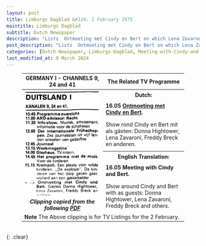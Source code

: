 ```yaml
---
layout: post
title: Limburgs Dagblad &#124; 1 February 1975
maintitle: Limburgs Dagblad
subtitle: Dutch Newspaper
description: "Lists  Ontmoeting met Cindy en Bert on which Lena Zavaroni is one of the guests."
post_description: "Lists  Ontmoeting met Cindy en Bert on which Lena Zavaroni is one of the guests."
categories: [Dutch-Newspaper, Limburgs-Dagblad, Meeting-with-Cindy-and-Bert, OnThisDay1February, Year-1975]
last_modified_at: 9 March 2024
---
```


<figure class="fig3">
<table>
<tr id="infobox3"><th>GERMANY I - CHANNELS 9, 24 and 41</th><th colspan="2">The Related TV Programme</th></tr>
<tr>
<th rowspan="7" class="top" style="width:50%;">
<a href="/assets/images/german-tv/1975-02-01-meeting-with-cindy-and-bert-newspaper-clipping.png"><img src="/assets/images/german-tv/1975-02-01-meeting-with-cindy-and-bert-newspaper-clipping.png" class="full-width zoom-in" /></a><cite>Clipping copied from the following <a class="external-link" href="https://archive.org/details/LimburgsDagblad19701995_part3/ddd%3A010560730%3Ampeg21/page/7/mode/1up">PDF</a></cite>
</th>
</tr>
<tr><th colspan="2" class="top">Dutch:</th></tr>
<tr><td colspan="2" class="top"><strong>16.05 <a href="/1975-02-02-ontmoeting-met-cindy-und-bert">Ontmoeting met Cindy en Bert</a>.</strong></td></tr>
<tr><td colspan="2" class="top">Show rond Cindy en Bert mit als gästen: Donna Hightower, Lena Zavaroni, Freddy Breck en anderen.</td></tr>
<tr><th colspan="2" class="top">English Translation:</th></tr>
<tr><td colspan="2" class="top"><strong>16.05 Meeting with Cindy and Bert.</strong></td></tr>
<tr><td colspan="2" class="top">Show around Cindy and Bert with as guests: Donna Hightower, Lena Zavaroni, Freddy Breck and others.</td></tr>
<tr><td colspan="2" class="top"><strong>Note</strong> The Above clipping is for TV Listings for the 2 February.</td></tr>
</table>
</figure>

<br />{: .clear}

